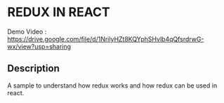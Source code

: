 # REDUX IN REACT

Demo Video : https://drive.google.com/file/d/1NrilyHZt8KQYphSHvlb4qQfsrdrwG-wx/view?usp=sharing

## Description
A sample to understand how redux works and how redux can be used in react.
